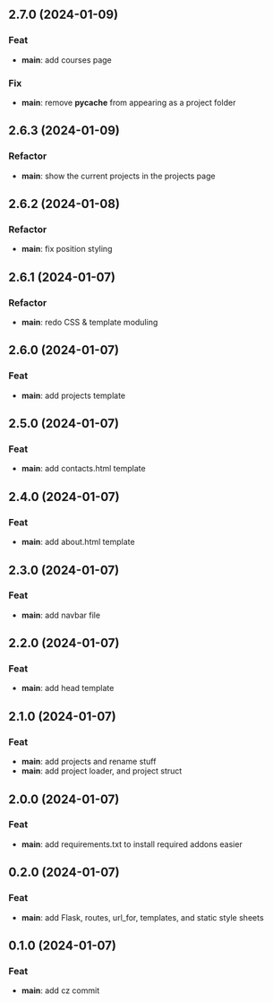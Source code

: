 ## 2.7.0 (2024-01-09)

### Feat

- **main**: add courses page

### Fix

- **main**: remove __pycache__ from appearing as a project folder

## 2.6.3 (2024-01-09)

### Refactor

- **main**: show the current projects in the projects page

## 2.6.2 (2024-01-08)

### Refactor

- **main**: fix position styling

## 2.6.1 (2024-01-07)

### Refactor

- **main**: redo CSS & template moduling

## 2.6.0 (2024-01-07)

### Feat

- **main**: add projects template

## 2.5.0 (2024-01-07)

### Feat

- **main**: add contacts.html template

## 2.4.0 (2024-01-07)

### Feat

- **main**: add about.html template

## 2.3.0 (2024-01-07)

### Feat

- **main**: add navbar file

## 2.2.0 (2024-01-07)

### Feat

- **main**: add head template

## 2.1.0 (2024-01-07)

### Feat

- **main**: add projects and rename stuff
- **main**: add project loader, and project struct

## 2.0.0 (2024-01-07)

### Feat

- **main**: add requirements.txt to install required addons easier

## 0.2.0 (2024-01-07)

### Feat

- **main**: add Flask, routes, url_for, templates, and static style sheets

## 0.1.0 (2024-01-07)

### Feat

- **main**: add cz commit

